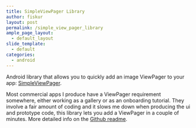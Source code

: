 ```yaml
---
title: SimpleViewPager Library
author: fiskur
layout: post
permalink: /simple_view_pager_library
ample_page_layout:
  - default_layout
slide_template:
  - default
categories:
  - android
---
```

Android library that allows you to quickly add an image ViewPager to your app: [SimpleViewPager](https://github.com/fiskurgit/SimpleViewPager).  

Most commercial apps I produce have a ViewPager requirement somewhere, either working as a gallery or as an onboarding tutorial. They involve a fair amount of coding and it slows me down when producing the ui and prototype code, this library lets you add a ViewPager in a couple of minutes. More detailed info on the [Github readme](https://github.com/fiskurgit/SimpleViewPager).
